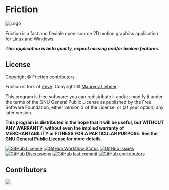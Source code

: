 # Friction
![Logo](https://friction.graphics/assets/logo-black.svg)

Friction is a fast and flexible open-source 2D motion graphics application for Linux and Windows.

***This application is beta quality, expect missing and/or broken features.***

## License

Copyright &copy; Friction [contributors](https://github.com/friction2d/friction/graphs/contributors).

Friction is fork of [enve](https://github.com/MaurycyLiebner/enve). Copyright &copy; [Maurycy Liebner](https://github.com/MaurycyLiebner).

This program is free software: you can redistribute it and/or modify it under the terms of the GNU General Public License as published by the Free Software Foundation, either version 3 of the License, or (at your option) any later version.

**This program is distributed in the hope that it will be useful, but WITHOUT ANY WARRANTY; without even the implied warranty of MERCHANTABILITY or FITNESS FOR A PARTICULAR PURPOSE.  See the [GNU General Public License](LICENSE.md) for more details.**


[![GitHub License](https://img.shields.io/github/license/friction2d/friction)](https://github.com/friction2d/friction/blob/main/LICENSE.md)
[![GitHub Workflow Status](https://img.shields.io/github/actions/workflow/status/friction2d/friction/ubuntu.yml)](https://github.com/friction2d/friction/actions)
[![GitHub issues](https://img.shields.io/github/issues/friction2d/friction)](https://github.com/friction2d/friction/issues)
[![GitHub Discussions](https://img.shields.io/github/discussions/friction2d/friction)](https://github.com/orgs/friction2d/discussions)
[![GitHub last commit](https://img.shields.io/github/last-commit/friction2d/friction)](https://github.com/friction2d/friction/commits/main)
[![GitHub contributors](https://img.shields.io/github/contributors/friction2d/friction)](https://github.com/friction2d/friction/graphs/contributors)

## Contributors

<a href = "https://github.com/friction2d/friction/graphs/contributors">
  <img src = "https://contrib.rocks/image?repo=friction2d/friction"/>
</a>
